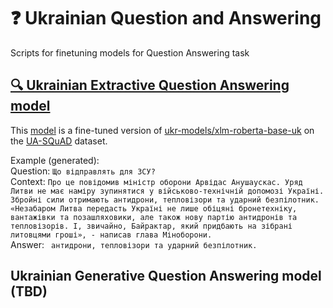 # ❓ Ukrainian Question and Answering
Scripts for finetuning models for Question Answering task

## [🔍 Ukrainian Extractive Question Answering model](https://huggingface.co/robinhad/ukrainian-qa)
This [model](https://huggingface.co/robinhad/ukrainian-qa) is a fine-tuned version of [ukr-models/xlm-roberta-base-uk](https://huggingface.co/ukr-models/xlm-roberta-base-uk) on the [UA-SQuAD](https://github.com/fido-ai/ua-datasets/tree/main/ua_datasets/src/question_answering) dataset.

Example (generated):  
Question: `Що відправлять для ЗСУ?`  
Context: `Про це повідомив міністр оборони Арвідас Анушаускас. Уряд Литви не має наміру зупинятися у військово-технічній допомозі Україні. Збройні сили отримають антидрони, тепловізори та ударний безпілотник. «Незабаром Литва передасть Україні не лише обіцяні бронетехніку, вантажівки та позашляховики, але також нову партію антидронів та тепловізорів. І, звичайно, Байрактар, який придбають на зібрані литовцями гроші», - написав глава Міноборони.`  
Answer: ` антидрони, тепловізори та ударний безпілотник.`  

## Ukrainian Generative Question Answering model (TBD)